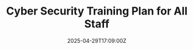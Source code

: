 ---
title: Cyber Security Training Plan for All Staff
linkTitle: Cyber Security Training Plan for All Staff
date: '2025-04-29T17:09:00Z'
weight: 1
description: Training plan aims to equip all staff with skills to protect company
  information through modules on password management, phishing recognition, email
  handling policies, and secure internet practices, with evaluations and refresher
  courses to reinforce learning.
draft: false
ref: cyber-security-training-plan-for-all-staff
---